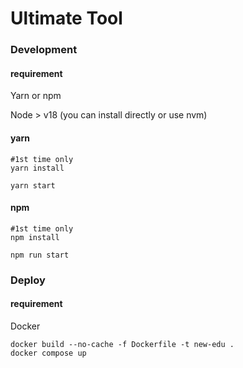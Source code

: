 # Ultimate Tool

### Development

#### requirement

Yarn or npm

Node > v18 (you can install directly or use nvm)

#### yarn

```
#1st time only
yarn install

yarn start

```

#### npm

```
#1st time only
npm install

npm run start

```

### Deploy

#### requirement

Docker

```
docker build --no-cache -f Dockerfile -t new-edu .
docker compose up
```
